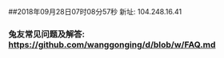 ##2018年09月28日07时08分57秒 新址: 104.248.16.41
### 兔友常见问题及解答: https://github.com/wanggonging/d/blob/w/FAQ.md
